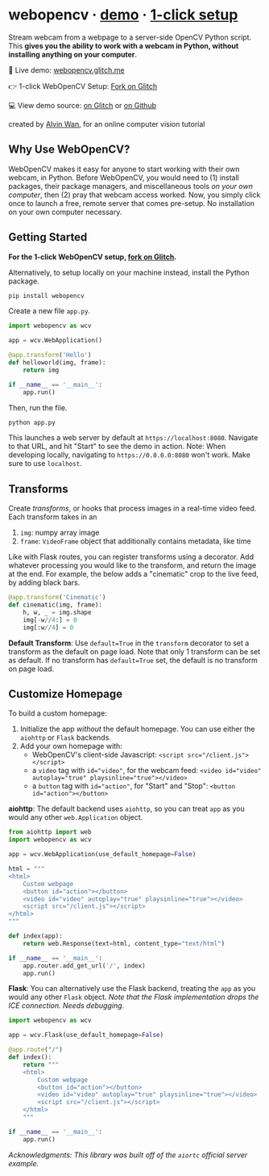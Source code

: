 # webopencv &middot; [demo](https://webopencv.glitch.me) &middot; [1-click setup](https://glitch.com/edit/#!/remix/webopencv)
Stream webcam from a webpage to a server-side OpenCV Python script. This **gives you the ability to work with a webcam in Python, without installing anything on your computer**.

🎥 Live demo: [webopencv.glitch.me](https://webopencv.glitch.me)

👉 1-click WebOpenCV Setup: [Fork on Glitch](https://glitch.com/edit/#!/remix/webopencv)

💻 View demo source: [on Glitch](https://glitch.com/edit/#!/webopencv) or [on Github](https://github.com/alvinwan/webopencv/tree/main/demo)

created by [Alvin Wan](https://alvinwan.com), for an online computer vision tutorial

## Why Use WebOpenCV?

WebOpenCV makes it easy for anyone to start working with their own webcam, in Python. Before WebOpenCV, you would need to (1) install packages, their package managers, and miscellaneous tools *on your own computer*, then (2) pray that webcam access worked. Now, you simply click once to launch a free, remote server that comes pre-setup. No installation on your own computer necessary.

## Getting Started

**For the 1-click WebOpenCV setup, [fork on Glitch](https://glitch.com/edit/#!/remix/webopencv).**

Alternatively, to setup locally on your machine instead, install the Python package.

```bash
pip install webopencv
```

Create a new file `app.py`.

```python
import webopencv as wcv

app = wcv.WebApplication()

@app.transform('Hello')
def helloworld(img, frame):
    return img

if __name__ == '__main__':
    app.run()
```

Then, run the file.

```bash
python app.py
```

This launches a web server by default at `https://localhost:8080`. Navigate to that URL, and hit "Start" to see the demo in action. Note: When developing locally, navigating to `https://0.0.0.0:8080` won't work. Make sure to use `localhost`.

## Transforms

Create *transforms*, or hooks that process images in a real-time video feed. Each transform takes in an

1. `img`: numpy array image
2. `frame`: `VideoFrame` object that additionally contains metadata, like time

Like with Flask routes, you can register transforms using a decorator. Add whatever processing you would like to the transform, and return the image at the end. For example, the below adds a "cinematic" crop to the live feed, by adding black bars.

```python
@app.transform('Cinematic')
def cinematic(img, frame):
    h, w, _ = img.shape
    img[-w//4:] = 0
    img[:w//4] = 0
```

**Default Transform**: Use `default=True` in the `transform` decorator to set a transform as the default on page load. Note that only 1 transform can be set as default. If no transform has `default=True` set, the default is no transform on page load.

## Customize Homepage

To build a custom homepage:

1. Initialize the app *without* the default homepage. You can use either the `aiohttp` or `Flask` backends.
2. Add your own homepage with:
    - WebOpenCV's client-side Javascript: `<script src="/client.js"></script>`
    - a `video` tag with `id="video"`, for the webcam feed: `<video id="video" autoplay="true" playsinline="true"></video>`
    - a `button` tag with `id="action"`, for "Start" and "Stop": `<button id="action"></button>` 

**aiohttp**: The default backend uses `aiohttp`, so you can treat `app` as you would any other `web.Application` object.

```python
from aiohttp import web
import webopencv as wcv

app = wcv.WebApplication(use_default_homepage=False)

html = """
<html>
    Custom webpage
    <button id="action"></button>
    <video id="video" autoplay="true" playsinline="true"></video>
    <script src="/client.js"></script>
</html>
"""

def index(app):
    return web.Response(text=html, content_type="text/html")

if __name__ == '__main__':
    app.router.add_get_url('/', index)
    app.run()
```

**Flask**: You can alternatively use the Flask backend, treating the `app` as you would any other `Flask` object. *Note that the Flask implementation drops the ICE connection. Needs debugging.*

```python
import webopencv as wcv

app = wcv.Flask(use_default_homepage=False)

@app.route("/")
def index():
    return """
    <html>
        Custom webpage
        <button id="action"></button>
        <video id="video" autoplay="true" playsinline="true"></video>
        <script src="/client.js"></script>
    </html>
    """

if __name__ == '__main__':
    app.run()
```

*Acknowledgments: This library was built off of the `aiortc` official server example.*

